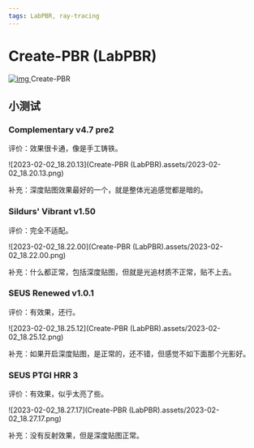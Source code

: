 ```yaml
---
tags: LabPBR, ray-tracing
---
```




# Create-PBR (LabPBR)

[ ![img](https://media.forgecdn.net/avatars/thumbnails/615/599/64/64/638001605381782880.png) ](https://www.curseforge.com/minecraft/texture-packs/create-pbr)Create-PBR



## 小测试

### Complementary v4.7 pre2

评价：效果很卡通，像是手工铸铁。

![2023-02-02_18.20.13](Create-PBR (LabPBR).assets/2023-02-02_18.20.13.png)

补充：深度贴图效果最好的一个，就是整体光追感觉都是暗的。

### Sildurs' Vibrant v1.50

评价：完全不适配。

![2023-02-02_18.22.00](Create-PBR (LabPBR).assets/2023-02-02_18.22.00.png)

补充：什么都正常，包括深度贴图，但就是光追材质不正常，贴不上去。

### SEUS Renewed v1.0.1

评价：有效果，还行。

![2023-02-02_18.25.12](Create-PBR (LabPBR).assets/2023-02-02_18.25.12.png)

补充：如果开启深度贴图，是正常的，还不错，但感觉不如下面那个光影好。

### SEUS PTGI HRR 3

评价：有效果，似乎太亮了些。

![2023-02-02_18.27.17](Create-PBR (LabPBR).assets/2023-02-02_18.27.17.png)

补充：没有反射效果，但是深度贴图正常。